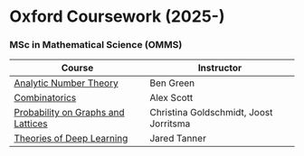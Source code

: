 # Oxford Coursework (2025-)

### MSc in Mathematical Science (OMMS)

| Course                                                                    | Instructor                             |
| ------------------------------------------------------------------------- | -------------------------------------- |
| [Analytic Number Theory](Analytic_Number_Theory/)                         | Ben Green                              |
| [Combinatorics](Combinatorics/)                                           | Alex Scott                             |
| [Probability on Graphs and Lattices](Probability_on_Graphs_and_Lattices/) | Christina Goldschmidt, Joost Jorritsma |
| [Theories of Deep Learning](Theories_of_Deep_Learning/)                   | Jared Tanner                           |